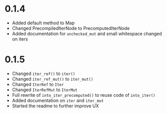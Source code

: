 # 0.1.4
* Added default method to Map
* Changed PrecompiledIterNode to PrecomputedIterNode
* Added documentation for `unchecked_mut` and small whitespace changed on iters

# 0.1.5
* Changed `iter_ref()` to `iter()` 
* Changed `iter_ref_mut()` to `iter_mut()`
* Changed `IterRef` to `Iter` 
* Changed `IterRefMut` to `IterMut` 
* Full rewrite of `into_iter_precomputed()` to reuse code of `into_iter()` 
* Added documentation on `iter` and `iter_mut` 
* Started the readme to further improve UX
